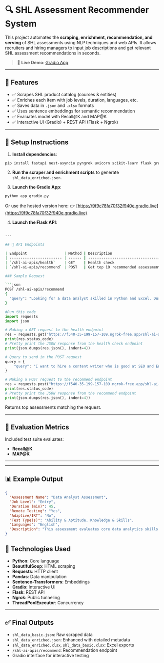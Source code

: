 # 🔍 SHL Assessment Recommender System

This project automates the **scraping, enrichment, recommendation, and serving** of SHL assessments using NLP techniques and web APIs. It allows recruiters and hiring managers to input job descriptions and get relevant SHL assessment recommendations in seconds.

> 🚀 **Live Demo**: [Gradio App](https://9f9c78fa70f32f940e.gradio.live)

---

## 📌 Features

* ✅ Scrapes SHL product catalog (courses & entities)
* ✅ Enriches each item with job levels, duration, languages, etc.
* ✅ Saves data in `.json` and `.xlsx` formats
* ✅ Uses sentence embeddings for semantic recommendation
* ✅ Evaluates model with Recall\@K and MAP\@K
* ✅ Interactive UI (Gradio) + REST API (Flask + Ngrok)

---


## 🔧 Setup Instructions

1. **Install dependencies**:

```bash
pip install fastapi nest-asyncio pyngrok uvicorn scikit-learn flask gradio sentence-transformers numpy
```

2. **Run the scraper and enrichment scripts** to generate `shl_data_enriched.json`.

3. **Launch the Gradio App**:

```bash
python app_gradio.py
```

Or use the hosted version here: 👉 [https://9f9c78fa70f32f940e.gradio.live](https://9f9c78fa70f32f940e.gradio.live)

4. **Launch the Flask API**:

```bash

---

## 📡 API Endpoints

| Endpoint                 | Method | Description                                         |
| ------------------------ | ------ | --------------------------------------------------- |
| `/shl-ai-apis/health`    | GET    | Health check                                        |
| `/shl-ai-apis/recommend` | POST   | Get top 10 recommended assessments based on a query |

### Sample Request

```json
POST /shl-ai-apis/recommend
{
  "query": "Looking for a data analyst skilled in Python and Excel. Duration 45 minutes."
}
```

```python
#Run this code
import requests
import json

# Making a GET request to the health endpoint
res = requests.get("https://f540-35-199-157-109.ngrok-free.app/shl-ai-apis/health")
print(res.status_code)
# Pretty print the JSON response from the health check endpoint
print(json.dumps(res.json(), indent=4))

# Query to send in the POST request
query = {
    "query": "I want to hire a content writer who is good at SEO and English"
}

# Making a POST request to the recommend endpoint
res = requests.post("https://f540-35-199-157-109.ngrok-free.app/shl-ai-apis/recommend", json=query)
print(res.status_code)
# Pretty print the JSON response from the recommend endpoint
print(json.dumps(res.json(), indent=4))
```
Returns top assessments matching the request.

---

## 🧪 Evaluation Metrics

Included test suite evaluates:

* **Recall\@K**
* **MAP\@K**

---

---
## 📊 Example Output

```json
{
  "Assessment Name": "Data Analyst Assessment",
  "Job Level": "Entry",
  "Duration (min)": 45,
  "Remote Testing": "Yes",
  "Adaptive/IRT": "No",
  "Test Type(s)": "Ability & Aptitude, Knowledge & Skills",
  "Languages": "English",
  "Description": "This assessment evaluates core data analytics skills in Excel and Python..."
}
```

## 📌 Technologies Used

* **Python**: Core language
* **BeautifulSoup**: HTML scraping
* **Requests**: HTTP client
* **Pandas**: Data manipulation
* **Sentence-Transformers**: Embeddings
* **Gradio**: Interactive UI
* **Flask**: REST API
* **Ngrok**: Public tunneling
* **ThreadPoolExecutor**: Concurrency

---

## ✅ Final Outputs

* `shl_data_basic.json`: Raw scraped data
* `shl_data_enriched.json`: Enhanced with detailed metadata
* `shl_data_enriched.xlsx`, `shl_data_basic.xlsx`: Excel exports
* `/shl-ai-apis/recommend`: Recommendation endpoint
* Gradio interface for interactive testing


